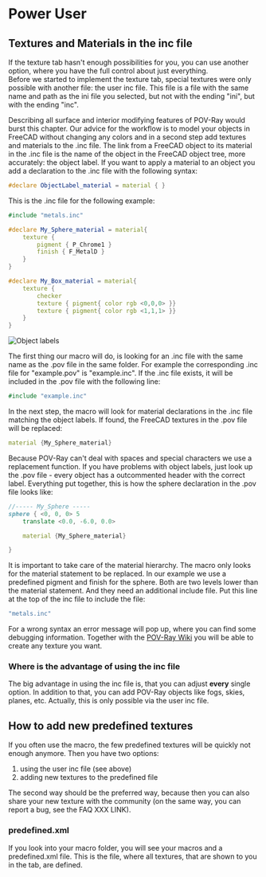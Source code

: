 # Power User

## Textures and Materials in the inc file

If the texture tab hasn't enough possibilities for you, you can use another option, where you have the full control about just everything.  
Before we started to implement the texture tab, special textures were only possible with another file: the user inc file. This file is a file with the same name and path as the ini file you selected, but not with the ending "ini", but with the ending "inc".

Describing all surface and interior modifying features of POV-Ray would burst this chapter. Our advice for the workflow is to model your objects in FreeCAD without changing any colors and in a second step add textures and materials to the .inc file. The link from a FreeCAD object to its material in the .inc file is the name of the object in the FreeCAD object tree, more accurately: the object label.
If you want to apply a material to an object you add a declaration to the .inc file with the following syntax:

```pov
#declare ObjectLabel_material = material { }
```

This is the .inc file for the following example:

```pov
#include "metals.inc"

#declare My_Sphere_material = material{
    texture {
        pigment { P_Chrome1 }
        finish { F_MetalD }
    }
}

#declare My_Box_material = material{
    texture {
        checker
        texture { pigment{ color rgb <0,0,0> }}
        texture { pigment{ color rgb <1,1,1> }}
    }
}

```

![Object labels]( ./img/textures_1.png "Object labels")

The first thing our macro will do, is looking for an .inc file with the same name as the .pov file in the same folder.
For example the corresponding .inc file for "example.pov" is "example.inc".
If the .inc file exists, it will be included in the .pov file with the following line:

```pov
#include "example.inc"

```

In the next step, the macro will look for material declarations in the .inc file matching the object labels.
If found, the FreeCAD textures in the .pov file will be replaced:

```pov
material {My_Sphere_material}
```

Because POV-Ray can't deal with spaces and special characters we use a replacement function.
If you have problems with object labels, just look up the .pov file - every object has a outcommented header with the correct label.
Everything put together, this is how the sphere declaration in the .pov file looks like:

```pov
//----- My_Sphere -----
sphere { <0, 0, 0> 5
    translate <0.0, -6.0, 0.0>

    material {My_Sphere_material}

}
```

It is important to take care of the material hierarchy. The macro only looks for the material statement to be replaced. In our example we use a predefined pigment and finish for the sphere. Both are two levels lower than the material statement. And they need an additional include file. Put this line at the top of the inc file to include the file:

```pov
"metals.inc"
```

For a wrong syntax an error message will pop up, where you can find some debugging information.
Together with the [POV-Ray Wiki](http://www.povray.org/documentation/3.7.0/r3_4.html#r3_4_6)  you will be able to create any texture you want.

### Where is the advantage of using the inc file

The big advantage in using the inc file is, that you can adjust __every__ single option. In addition to that, you can add POV-Ray objects like fogs, skies, planes, etc. Actually, this is only possible via the user inc file.

## How to add new predefined textures

If you often use the macro, the few predefined textures will be quickly not enough anymore. Then you have two options:

1. using the user inc file (see above)
2. adding new textures to the predefined file

The second way should be the preferred way, because then you can also share your new texture with the community (on the same way, you can report a bug, see the FAQ XXX LINK).

### predefined.xml

If you look into your macro folder, you will see your macros and a predefined.xml file. This is the file, where all textures, that are shown to you in the tab, are defined.
